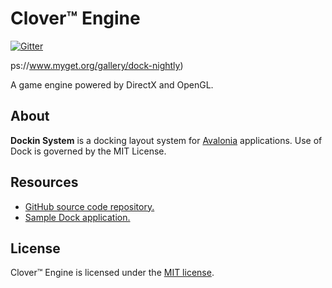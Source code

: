 # Clover™ Engine

[![Gitter](https://badges.gitter.im/Clover-/community.svg)](https://gitter.im/Clover-/community?utm_source=badge&utm_medium=badge&utm_campaign=pr-badge)

ps://www.myget.org/gallery/dock-nightly) 

A game engine powered by DirectX and OpenGL.

## About

**Dockin System** is a docking layout system for [Avalonia](https://github.com/AvaloniaUI/Avalonia) applications. Use of Dock is governed by the MIT License.

## Resources

* [GitHub source code repository.](https://github.com/wieslawsoltes/Dock)
* [Sample Dock application.](https://github.com/wieslawsoltes/AvaloniaDockApplication)

## License

Clover™ Engine is licensed under the [MIT license](LICENSE.TXT).
